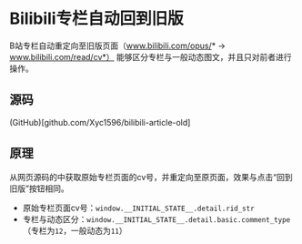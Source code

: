 # Bilibili专栏自动回到旧版
B站专栏自动重定向至旧版页面（www.bilibili.com/opus/* -> www.bilibili.com/read/cv*）
能够区分专栏与一般动态图文，并且只对前者进行操作。

<!-- ## 安装
(GreasyFork)[greasyfork.org/zh-CN/scripts/1506999] -->

## 源码
(GitHub)[github.com/Xyc1596/bilibili-article-old]

## 原理
从网页源码的中获取原始专栏页面的cv号，并重定向至原页面，效果与点击“回到旧版”按钮相同。
* 原始专栏页面cv号：`window.__INITIAL_STATE__.detail.rid_str`
* 专栏与动态区分：`window.__INITIAL_STATE__.detail.basic.comment_type`（专栏为`12`，一般动态为`11`）

